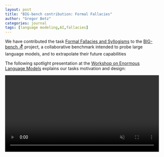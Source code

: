 ```yaml
---
layout: post
title: "BIG-bench contribution: Formal Fallacies"
author: "Gregor Betz"
categories: journal
tags: [language modeling,AI,fallacies]
---
```


We have contributed the task [Formal Fallacies and Syllogisms](https://github.com/google/BIG-bench/tree/main/bigbench/benchmark_tasks/formal_fallacies_syllogisms_negation/) to the [BIG-bench 🪑](https://github.com/google/BIG-bench) project, a collaborative benchmark intended to probe large language models, and to extrapolate their future capabilities  

The following spotlight presentation at the [Workshop on Enormous Language Models](https://welmworkshop.github.io/) explains our tasks motivation and design:

<div style="width: 100%;">
<video muted autoplay controls style="width: 100%;">
    <source src="{{ site.baseur }}/assets/video/BetzEtAl_FallaciesSyllogisms.mp4" type="video/mp4">
</video>
</div>

